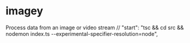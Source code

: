 # imagey
Process data from an image or video stream 
    // "start": "tsc && cd src && nodemon index.ts --experimental-specifier-resolution=node",
